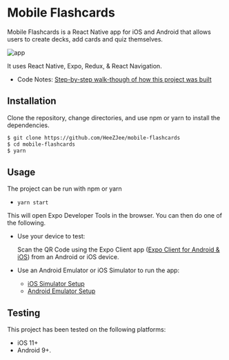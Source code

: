 # Mobile Flashcards

Mobile Flashcards is a React Native app for iOS and Android that allows users to create decks, add cards and quiz themselves.

![app](docs/assets/images/mfc38-small.jpg)

It uses React Native, Expo, Redux, & React Navigation.


- Code Notes: [Step-by-step walk-though of how this project was built](https://github.com/HeeZJee/mobile-flashcards/)

## Installation

Clone the repository, change directories, and use npm or yarn to install the dependencies.

```bash
$ git clone https://github.com/HeeZJee/mobile-flashcards
$ cd mobile-flashcards
$ yarn
```

## Usage

The project can be run with npm or yarn

- `yarn start`

This will open Expo Developer Tools in the browser.  You can then do one of the following.

- Use your device to test:

    Scan the QR Code using the Expo Client app ([Expo Client for Android & iOS](https://expo.io/tools#client))  from an Android or iOS device.
- Use an Android Emulator or iOS Simulator to run the app:
    - [iOS Simulator Setup](https://docs.expo.io/versions/v33.0.0/introduction/installation/#ios-simulator)
    - [Android Emulator Setup](https://docs.expo.io/versions/v33.0.0/introduction/installation/#android-emulator)

## Testing

This project has been tested on the following platforms:

- iOS 11+
- Android 9+.
